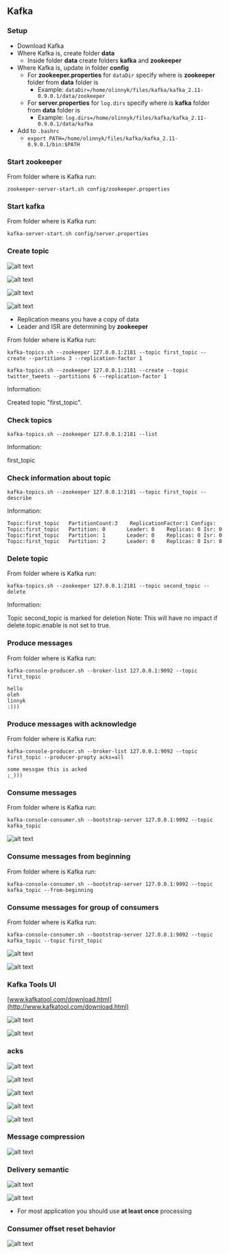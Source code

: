 ## Kafka 

### Setup

- Download Kafka
- Where Kafka is, create folder **data**
	- Inside folder **data** create folders **kafka** and **zookeeper**	
- Where Kafka is, update in folder **config**
	- For **zookeeper.properties** for `dataDir` specify where is **zookeeper** folder from **data** folder is
		- Example: `dataDir=/home/olinnyk/files/kafka/kafka_2.11-0.9.0.1/data/zookeeper`
	- For **server.properties** for `log.dirs` specify where is **kafka** folder from **data** folder is
		- Example: `log.dirs=/home/olinnyk/files/kafka/kafka_2.11-0.9.0.1/data/kafka`
- Add to `.bashrc`
	- `export PATH=/home/olinnyk/files/kafka/kafka_2.11-0.9.0.1/bin:$PATH`

### Start zookeeper

From folder where is Kafka run:

`zookeeper-server-start.sh config/zookeeper.properties`


### Start kafka

From folder where is Kafka run:

 `kafka-server-start.sh config/server.properties`
 
### Create topic

![alt text](images/Screenshot_11.png) 

![alt text](images/Screenshot_12.png) 

![alt text](images/Screenshot_13.png) 

![alt text](images/Screenshot_14.png) 

- Replication means you have a copy of data 
- Leader and ISR are determining by **zookeeper**

From folder where is Kafka run:

`kafka-topics.sh --zookeeper 127.0.0.1:2181 --topic first_topic --create --partitions 3 --replication-factor 1`

`kafka-topics.sh --zookeeper 127.0.0.1:2181 --create --topic twitter_tweets --partitions 6 --replication-factor 1`

Information:

Created topic "first_topic".

### Check topics

`kafka-topics.sh --zookeeper 127.0.0.1:2181 --list`

Information:

first_topic

### Check information about topic

`kafka-topics.sh --zookeeper 127.0.0.1:2181 --topic first_topic --describe`

Information:

```
Topic:first_topic	PartitionCount:3	ReplicationFactor:1	Configs:
Topic:first_topic	Partition: 0	   Leader: 0	Replicas: 0	Isr: 0
Topic:first_topic	Partition: 1	   Leader: 0	Replicas: 0	Isr: 0
Topic:first_topic	Partition: 2	   Leader: 0	Replicas: 0	Isr: 0
```

### Delete topic

From folder where is Kafka run:

`kafka-topics.sh --zookeeper 127.0.0.1:2181 --topic second_topic --delete`

Information:

Topic second_topic is marked for deletion
Note: This will have no impact if delete.topic.enable is not set to true.

### Produce messages

From folder where is Kafka run:

```
kafka-console-producer.sh --broker-list 127.0.0.1:9092 --topic first_topic

hello
oleh
linnyk
:)))
```

### Produce messages with acknowledge

From folder where is Kafka run:

```
kafka-console-producer.sh --broker-list 127.0.0.1:9092 --topic first_topic --producer-propty acks=all

some messgae this is acked
;_)))
```

### Consume messages 

From folder where is Kafka run:

`kafka-console-consumer.sh --bootstrap-server 127.0.0.1:9092 --topic kafka_topic`

![alt text](images/Screenshot_1.png)

### Consume messages from beginning

From folder where is Kafka run:

`kafka-console-consumer.sh --bootstrap-server 127.0.0.1:9092 --topic kafka_topic --from-beginning`

### Consume messages for group of consumers

From folder where is Kafka run:

`kafka-console-consumer.sh --bootstrap-server 127.0.0.1:9092 --topic kafka_topic --topic first_topic`

![alt text](images/Screenshot_2.png)

![alt text](images/Screenshot_3.png)

### Kafka Tools UI

[www.kafkatool.com/download.html](http://www.kafkatool.com/download.html)

![alt text](images/Screenshot_4.png)

![alt text](images/Screenshot_5.png)

### acks

![alt text](images/Screenshot_6.png) 
 
![alt text](images/Screenshot_7.png)  

![alt text](images/Screenshot_8.png)  

![alt text](images/Screenshot_9.png) 
 
![alt text](images/Screenshot_10.png)  

### Message compression

![alt text](images/Screenshot_15.png) 

### Delivery semantic

![alt text](images/Screenshot_16.png) 

![alt text](images/Screenshot_17.png)

- For most application you should use **at least once** processing 

### Consumer offset reset behavior 

![alt text](images/Screenshot_18.png) 